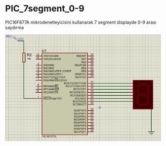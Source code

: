 # PIC_7segment_0-9
 PIC16F877A mikrodenetleyicisini kullanarak 7 segment displayde 0-9 arası saydırma

![alt text](https://github.com/RuchanKURT/PIC_7segment_0-9/blob/main/7segment0-9/7segment0-9.PNG)

